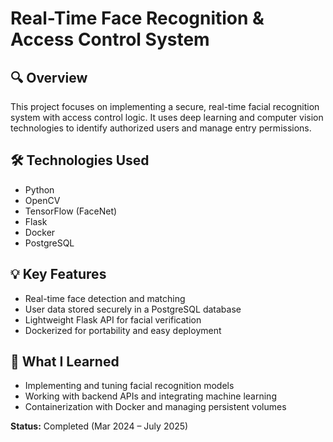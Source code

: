 # Real-Time Face Recognition & Access Control System

## 🔍 Overview
This project focuses on implementing a secure, real-time facial recognition system with access control logic. It uses deep learning and computer vision technologies to identify authorized users and manage entry permissions.

## 🛠️ Technologies Used
- Python
- OpenCV
- TensorFlow (FaceNet)
- Flask
- Docker
- PostgreSQL

## 💡 Key Features
- Real-time face detection and matching
- User data stored securely in a PostgreSQL database
- Lightweight Flask API for facial verification
- Dockerized for portability and easy deployment

## 🎯 What I Learned
- Implementing and tuning facial recognition models
- Working with backend APIs and integrating machine learning
- Containerization with Docker and managing persistent volumes

**Status:** Completed (Mar 2024 – July 2025)
